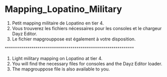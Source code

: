 # Mapping_Lopatino_Military

1. Petit mapping militaire de Lopatino en tier 4.
2. Vous trouverez les fichiers nécessaires pour les consoles et le chargeur Dayz Editor.
3. Le fichier mapgrouppose est également à votre disposition.

"""""""""""""""""""""""""""""""""""""""""""""""""""""""""""""""

1. Light military mapping on Lopatino at tier 4.
2. You will find the necessary files for consoles and the Dayz Editor loader.
3. The mapgrouppose file is also available to you.
